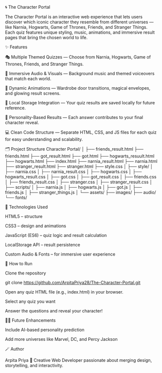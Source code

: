 🌀 The Character Portal

The Character Portal is an interactive web experience that lets users discover which iconic character they resemble from different universes — like Narnia, Hogwarts, Game of Thrones, Friends, and Stranger Things.
Each quiz features unique styling, music, animations, and immersive result pages that bring the chosen world to life.



✨ Features

🎭 Multiple Themed Quizzes — Choose from Narnia, Hogwarts, Game of Thrones, Friends, and Stranger Things.

🎵 Immersive Audio & Visuals — Background music and themed voiceovers that match each world.

🌌 Dynamic Animations — Wardrobe door transitions, magical envelopes, and glowing result screens.

💾 Local Storage Integration — Your quiz results are saved locally for future reference.

🧠 Personality-Based Results — Each answer contributes to your final character reveal.

💻 Clean Code Structure — Separate HTML, CSS, and JS files for each quiz for easy understanding and scalability.



🗂️ Project Structure
Character Portal/
│
├── friends_result.html
├── friends.html
├── got_result.html
├── got.html
├── hogwarts_resuult.html
├── hogwarts.html
├── index.html
├── narnia_result.html
├── narnia.html
├── stranger_result.html
├── stranger.html
├── style.css
│
├── style/
│   ├── narnia.css
│   ├── narnia_result.css
│   ├── hogwarts.css
│   ├── hogwarts_result.css
│   ├── got.css
│   ├── got_result.css
│   ├── friends.css
│   ├── friends_result.css
│   ├── stranger.css
│   ├── stranger_result.css
│
├── scripts/
│   ├── narnia.js
│   ├── hogwarts.js
│   ├── got.js
│   ├── friends.js
│   ├── stranger_things.js
│
└── assets/
    ├── images/
    ├── audio/
    └── fonts/

    

🧩 Technologies Used

HTML5 – structure

CSS3 – design and animations

JavaScript (ES6) – quiz logic and result calculation

LocalStorage API – result persistence

Custom Audio & Fonts – for immersive user experience



🚀 How to Run

Clone the repository

git clone https://github.com/ArpitaPriya28/The-Character-Portal.git


Open any quiz HTML file (e.g., index.html) in your browser.

Select any quiz you want 

Answer the questions and reveal your character!



🧙‍♀️ Future Enhancements

Include AI-based personality prediction

Add more universes like Marvel, DC, and Percy Jackson


🪄 Author

Arpita Priya
💫 Creative Web Developer passionate about merging design, storytelling, and interactivity.
